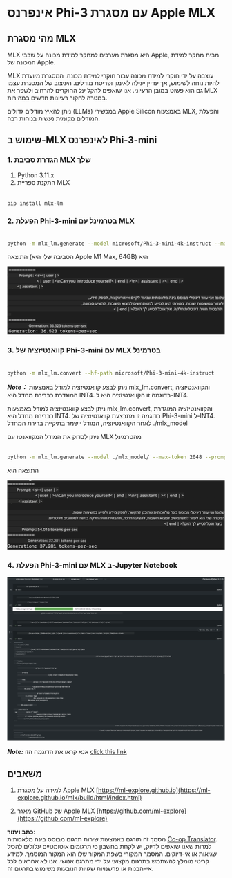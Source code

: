 <!--
CO_OP_TRANSLATOR_METADATA:
{
  "original_hash": "dcb656f3d206fc4968e236deec5d4384",
  "translation_date": "2025-05-09T12:16:07+00:00",
  "source_file": "md/01.Introduction/03/MLX_Inference.md",
  "language_code": "he"
}
-->
# **אינפרנס Phi-3 עם מסגרת Apple MLX**

## **מהי מסגרת MLX**

MLX היא מסגרת מערכים למחקר למידת מכונה על שבבי Apple, מבית מחקר למידת המכונה של Apple.

MLX עוצבה על ידי חוקרי למידת מכונה עבור חוקרי למידת מכונה. המסגרת מיועדת להיות נוחה לשימוש, אך עדיין יעילה לאימון ופריסת מודלים. העיצוב של המסגרת עצמו גם הוא פשוט במובן הרעיוני. אנו שואפים להקל על החוקרים להרחיב ולשפר את MLX במטרה לחקור רעיונות חדשים במהירות.

ניתן להאיץ מודלים גדולים (LLMs) במכשירי Apple Silicon באמצעות MLX, והפעלת המודלים מקומית נעשית בנוחות רבה.

## **שימוש ב-MLX לאינפרנס Phi-3-mini**

### **1. הגדרת סביבת MLX שלך**

1. Python 3.11.x  
2. התקנת ספריית MLX  


```bash

pip install mlx-lm

```

### **2. הפעלת Phi-3-mini בטרמינל עם MLX**


```bash

python -m mlx_lm.generate --model microsoft/Phi-3-mini-4k-instruct --max-token 2048 --prompt  "<|user|>\nCan you introduce yourself<|end|>\n<|assistant|>"

```

התוצאה (הסביבה שלי היא Apple M1 Max, 64GB) היא

![Terminal](../../../../../translated_images/01.0d0f100b646a4e4c4f1cd36c1a05727cd27f1e696ed642c06cf6e2c9bbf425a4.he.png)

### **3. קוואנטיזציה של Phi-3-mini עם MLX בטרמינל**


```bash

python -m mlx_lm.convert --hf-path microsoft/Phi-3-mini-4k-instruct

```

***Note：*** ניתן לבצע קוואנטיזציה למודל באמצעות mlx_lm.convert, והקוואנטיזציה המוגדרת כברירת מחדל היא INT4. בדוגמה זו הקוואנטיזציה היא ל-INT4.

ניתן לבצע קוואנטיזציה למודל באמצעות mlx_lm.convert, והקוואנטיזציה המוגדרת כברירת מחדל היא INT4. בדוגמה זו מתבצעת קוואנטיזציה של Phi-3-mini ל-INT4. לאחר הקוואנטיזציה, המודל יישמר בתיקיית ברירת המחדל ./mlx_model

ניתן לבדוק את המודל המקוואנטז עם MLX מהטרמינל


```bash

python -m mlx_lm.generate --model ./mlx_model/ --max-token 2048 --prompt  "<|user|>\nCan you introduce yourself<|end|>\n<|assistant|>"

```

התוצאה היא

![INT4](../../../../../translated_images/02.04e0be1f18a90a58ad47e0c9d9084ac94d0f1a8c02fa707d04dd2dfc7e9117c6.he.png)


### **4. הפעלת Phi-3-mini עם MLX ב-Jupyter Notebook**


![Notebook](../../../../../translated_images/03.0cf0092fe143357656bb5a7bc6427c41d8528d772d38a82d0b2693e2a3eeb16e.he.png)

***Note:*** אנא קראו את הדוגמה הזו [click this link](../../../../../code/03.Inference/MLX/MLX_DEMO.ipynb)


## **משאבים**

1. למידה על מסגרת Apple MLX [https://ml-explore.github.io](https://ml-explore.github.io/mlx/build/html/index.html)

2. מאגר GitHub של Apple MLX [https://github.com/ml-explore](https://github.com/ml-explore)

**כתב ויתור**:  
מסמך זה תורגם באמצעות שירות תרגום מבוסס בינה מלאכותית [Co-op Translator](https://github.com/Azure/co-op-translator). למרות שאנו שואפים לדיוק, יש לקחת בחשבון כי תרגומים אוטומטיים עלולים להכיל שגיאות או אי-דיוקים. המסמך המקורי בשפת המקור שלו הוא המקור המוסמך. למידע קריטי מומלץ להשתמש בתרגום מקצועי על ידי מתרגם אנושי. אנו לא אחראים לכל אי-הבנות או פרשנויות שגויות הנובעות משימוש בתרגום זה.